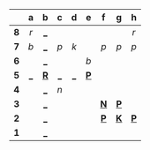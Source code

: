 |     |  a  |  b  |  c  |  d  |  e  |  f  |  g  |  h  |
|:---:|:---:|:---:|:---:|:---:|:---:|:---:|:---:|:---:|
|  **8**  |  _r_  |  [_](http://localhost:8080/api/chess/play?move=b5b8)  |     |     |     |     |     |  _r_  |
|  **7**  |  _b_  |  [_](http://localhost:8080/api/chess/play?move=b5b7)  |  _p_  |  _k_  |     |  _p_  |  _p_  |  _p_  |
|  **6**  |     |  [_](http://localhost:8080/api/chess/play?move=b5b6)  |     |     |  _b_  |     |     |     |
|  **5**  |  [_](http://localhost:8080/api/chess/play?move=b5a5)  |  [**R**](http://localhost:8080/api/chess/select?square=b5)  |  [_](http://localhost:8080/api/chess/play?move=b5c5)  |  [_](http://localhost:8080/api/chess/play?move=b5d5)  |  [**P**](https://github.com/grim-kalman)  |     |     |     |
|  **4**  |     |  [_](http://localhost:8080/api/chess/play?move=b5b4)  |  _n_  |     |     |     |     |     |
|  **3**  |     |  [_](http://localhost:8080/api/chess/play?move=b5b3)  |     |     |     |  [**N**](http://localhost:8080/api/chess/select?square=f3)  |  [**P**](http://localhost:8080/api/chess/select?square=g3)  |     |
|  **2**  |     |  [_](http://localhost:8080/api/chess/play?move=b5b2)  |     |     |     |  [**P**](https://github.com/grim-kalman)  |  [**K**](http://localhost:8080/api/chess/select?square=g2)  |  [**P**](http://localhost:8080/api/chess/select?square=h2)  |
|  **1**  |     |  [_](http://localhost:8080/api/chess/play?move=b5b1)  |     |     |     |     |     |     |
